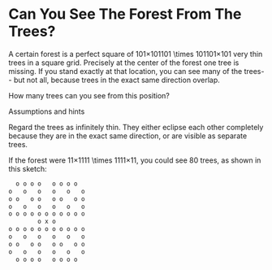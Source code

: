 # Can You See The Forest From The Trees?

A certain forest is a perfect square of 101×101101 \times 101101×101 very thin trees in a square grid. Precisely at the center of the forest one tree is missing. If you stand exactly at that location, you can see many of the trees-- but not all, because trees in the exact same direction overlap.

How many trees can you see from this position?

Assumptions and hints

Regard the trees as infinitely thin. They either eclipse each other completely because they are in the exact same direction, or are visible as separate trees.

If the forest were 11×1111 \times 1111×11, you could see 80 trees, as shown in this sketch:

```python
  o o o o   o o o o  
o   o   o   o   o   o
o o   o o   o o   o o
o   o   o   o   o   o
o o o o o o o o o o o
        o x o
o o o o o o o o o o o
o   o   o   o   o   o
o o   o o   o o   o o
o   o   o   o   o   o
  o o o o   o o o o 
```